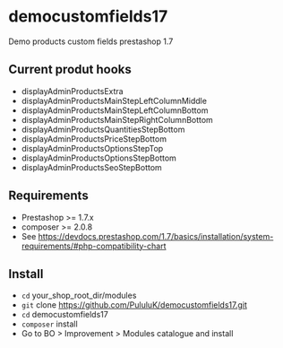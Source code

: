 # democustomfields17
Demo products custom fields prestashop 1.7

## Current produt hooks

- displayAdminProductsExtra
- displayAdminProductsMainStepLeftColumnMiddle
- displayAdminProductsMainStepLeftColumnBottom
- displayAdminProductsMainStepRightColumnBottom
- displayAdminProductsQuantitiesStepBottom
- displayAdminProductsPriceStepBottom
- displayAdminProductsOptionsStepTop
- displayAdminProductsOptionsStepBottom
- displayAdminProductsSeoStepBottom

## Requirements

- Prestashop >= 1.7.x
- composer >= 2.0.8
- See https://devdocs.prestashop.com/1.7/basics/installation/system-requirements/#php-compatibility-chart

## Install

- `cd` your_shop_root_dir/modules
- `git` clone https://github.com/PululuK/democustomfields17.git
- `cd` democustomfields17
- `composer` install
- Go to BO > Improvement > Modules catalogue and install
